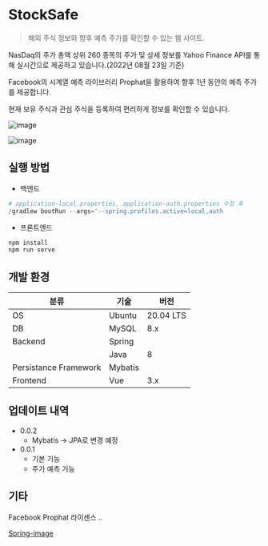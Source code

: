 # StockSafe

> 해외 주식 정보와 향후 예측 주가를 확인할 수 있는 웹 사이트.
> 

NasDaq의 주가 총액 상위 260 종목의 주가 및 상세 정보를 Yahoo Finance API를 통해 실시간으로 제공하고 있습니다.(2022년 08월 23일 기준)

Facebook의 시계열 예측 라이브러리 Prophat을 활용하여 향후 1년 동안의 예측 주가를 제공합니다. 

현재 보유 주식과 관심 주식을 등록하여 편리하게 정보를 확인할 수 있습니다. 

![image](https://user-images.githubusercontent.com/49274191/186612536-83cbee74-91df-4d45-a034-f18929e4cb21.png)

![image](https://user-images.githubusercontent.com/49274191/186612573-eb08857e-6184-4a6b-9642-2d2cdecde13a.png)

## 실행 **방법**

- 백엔드

```python
# application-local.properties, application-auth.properties 수정 후 
/gradlew bootRun --args='--spring.profiles.active=local,auth
```

- 프론트엔드

```jsx
npm install
npm run serve
```

## **개발 환경**


| 분류 | 기술 | 버전 |
| --- | --- | --- |
| OS | Ubuntu | 20.04 LTS |
| DB | MySQL | 8.x |
| Backend | Spring |  |
|  | Java | 8 |
| Persistance Framework | Mybatis |  |
| Frontend | Vue | 3.x |


## **업데이트 내역**

- 0.0.2
    - Mybatis → JPA로 변경 예정
- 0.0.1
    - 기본 기능
    - 주가 예측 기능
    

## 기타

Facebook Prophat 라이센스 .. 


[Spring-image]


[Spring-image]: https://img.shields.io/badge/Spring-6DB33F?style=flat-square&logo=Spring&logoColor=white
[Spring-url]: https://spring.io/
